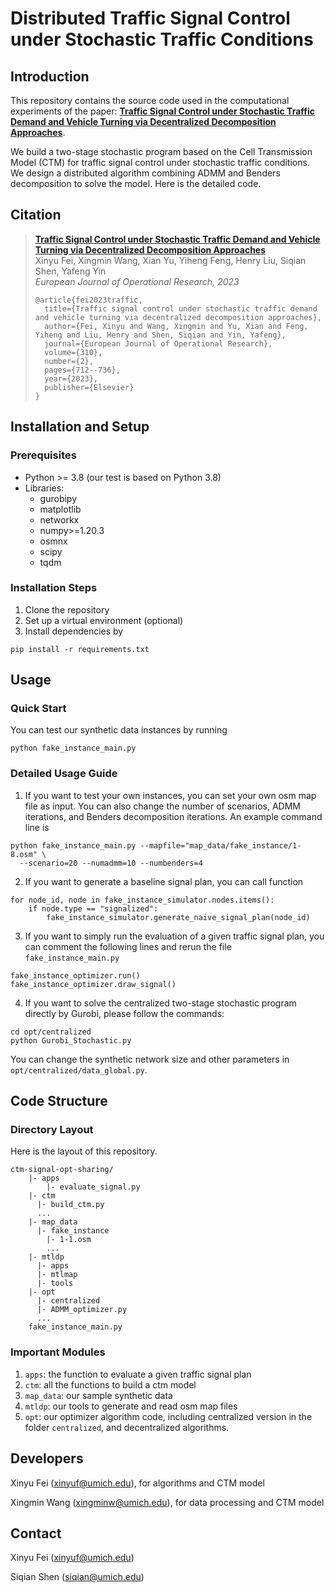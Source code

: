 
# Distributed Traffic Signal Control under Stochastic Traffic Conditions

## Introduction
This repository contains the source code used in the computational experiments of the paper: 
[**Traffic Signal Control under Stochastic Traffic Demand and Vehicle Turning via Decentralized Decomposition Approaches**](https://www.sciencedirect.com/science/article/pii/S0377221723002941).

We build a two-stage stochastic program based on the Cell Transmission Model (CTM) for traffic signal control under stochastic traffic conditions.
We design a distributed algorithm combining ADMM and Benders decomposition to solve the model. 
Here is the detailed code.

## Citation
> [**Traffic Signal Control under Stochastic Traffic Demand and Vehicle Turning via Decentralized Decomposition Approaches**](https://www.sciencedirect.com/science/article/pii/S0377221723002941) <br />
> Xinyu Fei, Xingmin Wang, Xian Yu, Yiheng Feng, Henry Liu, Siqian Shen, Yafeng Yin <br />
> *European Journal of Operational Research, 2023*
> ```
> @article{fei2023traffic,
>   title={Traffic signal control under stochastic traffic demand and vehicle turning via decentralized decomposition approaches},
>   author={Fei, Xinyu and Wang, Xingmin and Yu, Xian and Feng, Yiheng and Liu, Henry and Shen, Siqian and Yin, Yafeng},
>   journal={European Journal of Operational Research},
>   volume={310},
>   number={2},
>   pages={712--736},
>   year={2023},
>   publisher={Elsevier}
> }
> ```

## Installation and Setup
### Prerequisites
- Python >= 3.8 (our test is based on Python 3.8)
- Libraries: 
    - gurobipy
    - matplotlib
    - networkx
    - numpy>=1.20.3
    - osmnx
    - scipy
    - tqdm



### Installation Steps
1. Clone the repository
2. Set up a virtual environment (optional)
3. Install dependencies by
```shell 
pip install -r requirements.txt
```

## Usage
### Quick Start
You can test our synthetic data instances by running
```shell 
python fake_instance_main.py
```

### Detailed Usage Guide
1. If you want to test your own instances, you can set your own osm map file as input.
You can also change the number of scenarios, ADMM iterations, and Benders decomposition iterations. 
An example command line is
```shell 
python fake_instance_main.py --mapfile="map_data/fake_instance/1-8.osm" \
  --scenario=20 --numadmm=10 --numbenders=4
```

2. If you want to generate a baseline signal plan, you can call function
```
for node_id, node in fake_instance_simulator.nodes.items():
    if node.type == "signalized":
        fake_instance_simulator.generate_naive_signal_plan(node_id)
```
3. If you want to simply run the evaluation of a given traffic signal plan, you can comment the following lines and 
rerun the file ```fake_instance_main.py```
```
fake_instance_optimizer.run()
fake_instance_optimizer.draw_signal()
```
4. If you want to solve the centralized two-stage stochastic program directly by Gurobi, please
follow the commands:
 ```
cd opt/centralized
python Gurobi_Stochastic.py
``` 
You can change the synthetic network size and other parameters in ```opt/centralized/data_global.py```.

## Code Structure
### Directory Layout
Here is the layout of this repository.
```
ctm-signal-opt-sharing/
    |- apps
        |- evaluate_signal.py
    |- ctm
      |- build_ctm.py
      ...
    |- map_data
      |- fake_instance
        |- 1-1.osm
        ...
    |- mtldp
      |- apps
      |- mtlmap
      |- tools
    |- opt
      |- centralized
      |- ADMM_optimizer.py
      ...
    fake_instance_main.py
```

### Important Modules
1. ```apps```: the function to evaluate a given traffic signal plan
2. ```ctm```: all the functions to build a ctm model
3. ```map_data```: our sample synthetic data
4. ```mtldp```: our tools to generate and read osm map files
5. ```opt```: our optimizer algorithm code, including centralized version in the folder
```centralized```, and decentralized algorithms.


## Developers
Xinyu Fei (xinyuf@umich.edu), for algorithms and CTM model

Xingmin Wang (xingminw@umich.edu), for data processing and CTM model

## Contact
Xinyu Fei (xinyuf@umich.edu)

Siqian Shen (siqian@umich.edu)